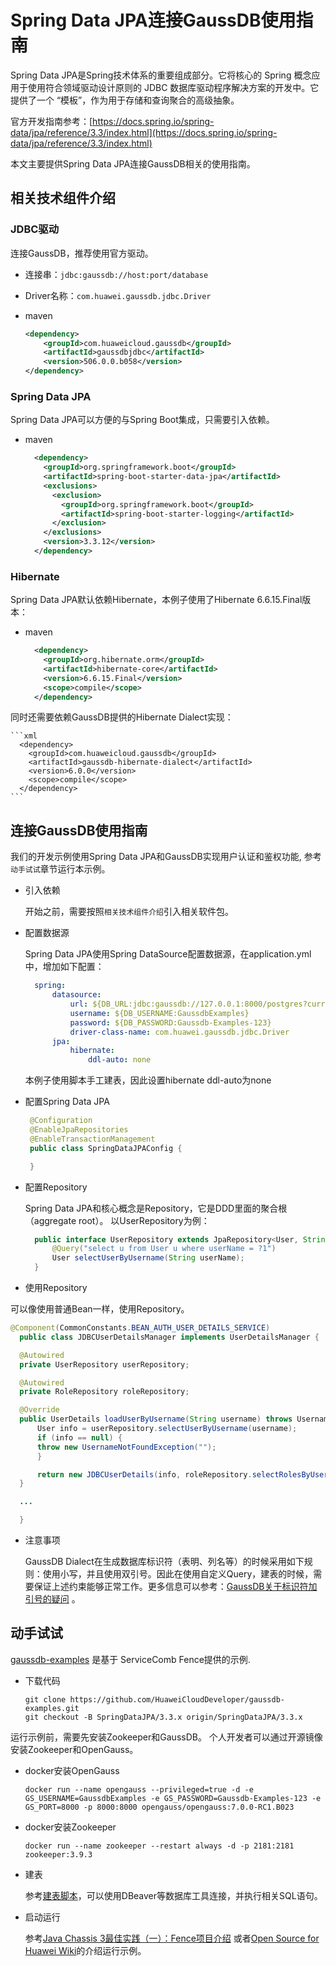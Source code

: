 # Spring Data JPA连接GaussDB使用指南

Spring Data JPA是Spring技术体系的重要组成部分。它将核心的 Spring 概念应用于使用符合领域驱动设计原则的 JDBC 数据库驱动程序解决方案的开发中。它提供了一个 “模板”，作为用于存储和查询聚合的高级抽象。

官方开发指南参考：[https://docs.spring.io/spring-data/jpa/reference/3.3/index.html](https://docs.spring.io/spring-data/jpa/reference/3.3/index.html)

本文主要提供Spring Data JPA连接GaussDB相关的使用指南。

## 相关技术组件介绍

### JDBC驱动

连接GaussDB，推荐使用官方驱动。 

  * 连接串：`jdbc:gaussdb://host:port/database`

  * Driver名称：`com.huawei.gaussdb.jdbc.Driver`

  * maven

    ```xml
    <dependency>
        <groupId>com.huaweicloud.gaussdb</groupId>
        <artifactId>gaussdbjdbc</artifactId>
        <version>506.0.0.b058</version>
    </dependency>
    ```

### Spring Data JPA

Spring Data JPA可以方便的与Spring Boot集成，只需要引入依赖。

  * maven

    ```xml
      <dependency>
        <groupId>org.springframework.boot</groupId>
        <artifactId>spring-boot-starter-data-jpa</artifactId>
        <exclusions>
          <exclusion>
            <groupId>org.springframework.boot</groupId>
            <artifactId>spring-boot-starter-logging</artifactId>
          </exclusion>
        </exclusions>
        <version>3.3.12</version>
      </dependency>
    ```

### Hibernate

Spring Data JPA默认依赖Hibernate，本例子使用了Hibernate 6.6.15.Final版本：

  * maven

    ```xml
      <dependency>
        <groupId>org.hibernate.orm</groupId>
        <artifactId>hibernate-core</artifactId>
        <version>6.6.15.Final</version>
        <scope>compile</scope>
      </dependency>
    ```

同时还需要依赖GaussDB提供的Hibernate Dialect实现：

    ```xml
      <dependency>
        <groupId>com.huaweicloud.gaussdb</groupId>
        <artifactId>gaussdb-hibernate-dialect</artifactId>
        <version>6.0.0</version>
        <scope>compile</scope>
      </dependency>
    ```

## 连接GaussDB使用指南

我们的开发示例使用Spring Data JPA和GaussDB实现用户认证和鉴权功能, 参考`动手试试`章节运行本示例。

* 引入依赖

  开始之前，需要按照`相关技术组件介绍`引入相关软件包。

* 配置数据源

  Spring Data JPA使用Spring DataSource配置数据源，在application.yml中，增加如下配置：

  ```yml
    spring:
        datasource:
            url: ${DB_URL:jdbc:gaussdb://127.0.0.1:8000/postgres?currentSchema=authentication_server_db}
            username: ${DB_USERNAME:GaussdbExamples}
            password: ${DB_PASSWORD:Gaussdb-Examples-123}
            driver-class-name: com.huawei.gaussdb.jdbc.Driver
        jpa:
            hibernate:
                ddl-auto: none
  ```
  
  本例子使用脚本手工建表，因此设置hibernate ddl-auto为none

* 配置Spring Data JPA

   ```java
    @Configuration
    @EnableJpaRepositories
    @EnableTransactionManagement
    public class SpringDataJPAConfig {

    }
   ```


* 配置Repository

  Spring Data JPA和核心概念是Repository，它是DDD里面的聚合根（aggregate root）。 以UserRepository为例：

  ```java
    public interface UserRepository extends JpaRepository<User, String> {
        @Query("select u from User u where userName = ?1")
        User selectUserByUsername(String userName);
    }
  ```

* 使用Repository

可以像使用普通Bean一样，使用Repository。

  ```java
  @Component(CommonConstants.BEAN_AUTH_USER_DETAILS_SERVICE)
    public class JDBCUserDetailsManager implements UserDetailsManager {

    @Autowired
    private UserRepository userRepository;

    @Autowired
    private RoleRepository roleRepository;

    @Override
    public UserDetails loadUserByUsername(String username) throws UsernameNotFoundException {
        User info = userRepository.selectUserByUsername(username);
        if (info == null) {
        throw new UsernameNotFoundException("");
        }

        return new JDBCUserDetails(info, roleRepository.selectRolesByUsername(username));
    }

    ...

    }
  ```

* 注意事项

  GaussDB Dialect在生成数据库标识符（表明、列名等）的时候采用如下规则：使用小写，并且使用双引号。因此在使用自定义Query，建表的时候，需要保证上述约束能够正常工作。更多信息可以参考：[GaussDB关于标识符加引号的疑问](https://bbs.huaweicloud.com/forum/thread-0254182512348607062-1-1.html) 。

## 动手试试

[gaussdb-examples](https://github.com/HuaweiCloudDeveloper/gaussdb-examples) 是基于 ServiceComb Fence提供的示例. 

* 下载代码

  ```shell
  git clone https://github.com/HuaweiCloudDeveloper/gaussdb-examples.git
  git checkout -B SpringDataJPA/3.3.x origin/SpringDataJPA/3.3.x
  ```

运行示例前，需要先安装Zookeeper和GaussDB。 个人开发者可以通过开源镜像安装Zookeeper和OpenGauss。

* docker安装OpenGauss

  ```shell
  docker run --name opengauss --privileged=true -d -e GS_USERNAME=GaussdbExamples -e GS_PASSWORD=Gaussdb-Examples-123 -e GS_PORT=8000 -p 8000:8000 opengauss/opengauss:7.0.0-RC1.B023
  ```

  
* docker安装Zookeeper

  ```shell
  docker run --name zookeeper --restart always -d -p 2181:2181 zookeeper:3.9.3
  ```

* 建表

  参考[建表脚本](https://github.com/HuaweiCloudDeveloper/gaussdb-examples/tree/SpringDataJPA/3.3.x/authentication-server/src/main/resources/sql/user.sql)，可以使用DBeaver等数据库工具连接，并执行相关SQL语句。

* 启动运行

  参考[Java Chassis 3最佳实践（一）：Fence项目介绍](https://bbs.huaweicloud.com/blogs/433423) 或者[Open Source for Huawei Wiki](https://gitcode.com/HuaweiCloudDeveloper/OpenSourceForHuaweiWiki)的介绍运行示例。
